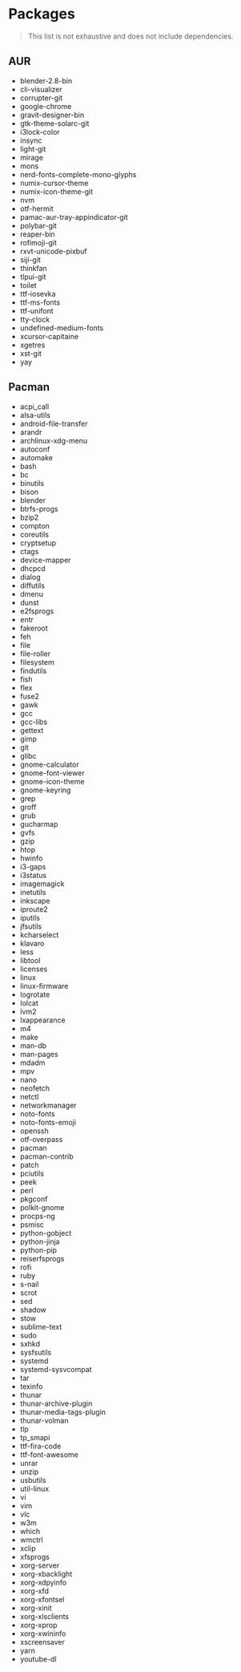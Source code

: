 # Packages

> This list is not exhaustive and does not include dependencies.

## AUR

- blender-2.8-bin
- cli-visualizer
- corrupter-git
- google-chrome
- gravit-designer-bin
- gtk-theme-solarc-git
- i3lock-color
- insync
- light-git
- mirage
- mons
- nerd-fonts-complete-mono-glyphs
- numix-cursor-theme
- numix-icon-theme-git
- nvm
- otf-hermit
- pamac-aur-tray-appindicator-git
- polybar-git
- reaper-bin
- rofimoji-git
- rxvt-unicode-pixbuf
- siji-git
- thinkfan
- tlpui-git
- toilet
- ttf-iosevka
- ttf-ms-fonts
- ttf-unifont
- tty-clock
- undefined-medium-fonts
- xcursor-capitaine
- xgetres
- xst-git
- yay

## Pacman

- acpi_call
- alsa-utils
- android-file-transfer
- arandr
- archlinux-xdg-menu
- autoconf
- automake
- bash
- bc
- binutils
- bison
- blender
- btrfs-progs
- bzip2
- compton
- coreutils
- cryptsetup
- ctags
- device-mapper
- dhcpcd
- dialog
- diffutils
- dmenu
- dunst
- e2fsprogs
- entr
- fakeroot
- feh
- file
- file-roller
- filesystem
- findutils
- fish
- flex
- fuse2
- gawk
- gcc
- gcc-libs
- gettext
- gimp
- git
- glibc
- gnome-calculator
- gnome-font-viewer
- gnome-icon-theme
- gnome-keyring
- grep
- groff
- grub
- gucharmap
- gvfs
- gzip
- htop
- hwinfo
- i3-gaps
- i3status
- imagemagick
- inetutils
- inkscape
- iproute2
- iputils
- jfsutils
- kcharselect
- klavaro
- less
- libtool
- licenses
- linux
- linux-firmware
- logrotate
- lolcat
- lvm2
- lxappearance
- m4
- make
- man-db
- man-pages
- mdadm
- mpv
- nano
- neofetch
- netctl
- networkmanager
- noto-fonts
- noto-fonts-emoji
- openssh
- otf-overpass
- pacman
- pacman-contrib
- patch
- pciutils
- peek
- perl
- pkgconf
- polkit-gnome
- procps-ng
- psmisc
- python-gobject
- python-jinja
- python-pip
- reiserfsprogs
- rofi
- ruby
- s-nail
- scrot
- sed
- shadow
- stow
- sublime-text
- sudo
- sxhkd
- sysfsutils
- systemd
- systemd-sysvcompat
- tar
- texinfo
- thunar
- thunar-archive-plugin
- thunar-media-tags-plugin
- thunar-volman
- tlp
- tp_smapi
- ttf-fira-code
- ttf-font-awesome
- unrar
- unzip
- usbutils
- util-linux
- vi
- vim
- vlc
- w3m
- which
- wmctrl
- xclip
- xfsprogs
- xorg-server
- xorg-xbacklight
- xorg-xdpyinfo
- xorg-xfd
- xorg-xfontsel
- xorg-xinit
- xorg-xlsclients
- xorg-xprop
- xorg-xwininfo
- xscreensaver
- yarn
- youtube-dl
